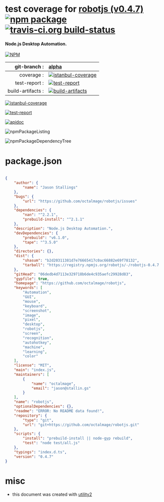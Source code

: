 # test coverage for  [robotjs (v0.4.7)](https://github.com/octalmage/robotjs)  [![npm package](https://img.shields.io/npm/v/npmtest-robotjs.svg?style=flat-square)](https://www.npmjs.org/package/npmtest-robotjs) [![travis-ci.org build-status](https://api.travis-ci.org/npmtest/node-npmtest-robotjs.svg)](https://travis-ci.org/npmtest/node-npmtest-robotjs)
#### Node.js Desktop Automation.

[![NPM](https://nodei.co/npm/robotjs.png?downloads=true)](https://www.npmjs.com/package/robotjs)

| git-branch : | [alpha](https://github.com/npmtest/node-npmtest-robotjs/tree/alpha)|
|--:|:--|
| coverage : | [![istanbul-coverage](https://npmtest.github.io/node-npmtest-robotjs/build/coverage.badge.svg)](https://npmtest.github.io/node-npmtest-robotjs/build/coverage.html/index.html)|
| test-report : | [![test-report](https://npmtest.github.io/node-npmtest-robotjs/build/test-report.badge.svg)](https://npmtest.github.io/node-npmtest-robotjs/build/test-report.html)|
| build-artifacts : | [![build-artifacts](https://npmtest.github.io/node-npmtest-robotjs/glyphicons_144_folder_open.png)](https://github.com/npmtest/node-npmtest-robotjs/tree/gh-pages/build)|

[![istanbul-coverage](https://npmtest.github.io/node-npmtest-robotjs/build/screenCapture.buildCustomOrg.browser.coverage.html.png)](https://npmtest.github.io/node-npmtest-robotjs/build/coverage.html/index.html)

[![test-report](https://npmtest.github.io/node-npmtest-robotjs/build/screenCapture.buildCustomOrg.browser.%252Fhome%252Ftravis%252Fbuild%252Fnpmtest%252Fnode-npmtest-robotjs%252Ftmp%252Fbuild%252Ftest-report.html.png)](https://npmtest.github.io/node-npmtest-robotjs/build/test-report.html)

[![apidoc](https://npmdoc.github.io/node-npmdoc-robotjs/build/screenCapture.buildApidoc.browser.%252Fhome%252Ftravis%252Fbuild%252Fnpmdoc%252Fnode-npmdoc-robotjs%252Ftmp%252Fbuild%252Fapidoc.html.png)](https://npmdoc.github.io/node-npmdoc-robotjs/build/apidoc.html)

![npmPackageListing](https://npmtest.github.io/node-npmtest-robotjs/build/screenCapture.npmPackageListing.svg)

![npmPackageDependencyTree](https://npmtest.github.io/node-npmtest-robotjs/build/screenCapture.npmPackageDependencyTree.svg)



# package.json

```json

{
    "author": {
        "name": "Jason Stallings"
    },
    "bugs": {
        "url": "https://github.com/octalmage/robotjs/issues"
    },
    "dependencies": {
        "nan": "^2.2.1",
        "prebuild-install": "^2.1.1"
    },
    "description": "Node.js Desktop Automation.",
    "devDependencies": {
        "prebuild": "v6.1.0",
        "tape": "^3.5.0"
    },
    "directories": {},
    "dist": {
        "shasum": "b2d20311381d7e76665417c0ac66882e69f78132",
        "tarball": "https://registry.npmjs.org/robotjs/-/robotjs-0.4.7.tgz"
    },
    "gitHead": "06dedb4d7113e329718b6de4c935aefc29928d83",
    "gypfile": true,
    "homepage": "https://github.com/octalmage/robotjs",
    "keywords": [
        "Automation",
        "GUI",
        "mouse",
        "keyboard",
        "screenshot",
        "image",
        "pixel",
        "desktop",
        "robotjs",
        "screen",
        "recognition",
        "autohotkey",
        "machine",
        "learning",
        "color"
    ],
    "license": "MIT",
    "main": "index.js",
    "maintainers": [
        {
            "name": "octalmage",
            "email": "jason@stallin.gs"
        }
    ],
    "name": "robotjs",
    "optionalDependencies": {},
    "readme": "ERROR: No README data found!",
    "repository": {
        "type": "git",
        "url": "git+https://github.com/octalmage/robotjs.git"
    },
    "scripts": {
        "install": "prebuild-install || node-gyp rebuild",
        "test": "node test/all.js"
    },
    "typings": "index.d.ts",
    "version": "0.4.7"
}
```



# misc
- this document was created with [utility2](https://github.com/kaizhu256/node-utility2)
